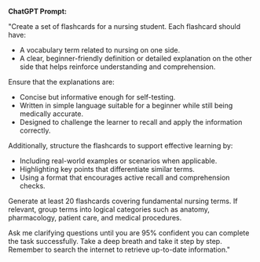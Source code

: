**ChatGPT Prompt:**  

"Create a set of flashcards for a nursing student. Each flashcard should have:  
- A vocabulary term related to nursing on one side.  
- A clear, beginner-friendly definition or detailed explanation on the other side that helps reinforce understanding and comprehension.  

Ensure that the explanations are:  
- Concise but informative enough for self-testing.  
- Written in simple language suitable for a beginner while still being medically accurate.  
- Designed to challenge the learner to recall and apply the information correctly.  

Additionally, structure the flashcards to support effective learning by:  
- Including real-world examples or scenarios when applicable.  
- Highlighting key points that differentiate similar terms.  
- Using a format that encourages active recall and comprehension checks.  

Generate at least 20 flashcards covering fundamental nursing terms. If relevant, group terms into logical categories such as anatomy, pharmacology, patient care, and medical procedures.  

Ask me clarifying questions until you are 95% confident you can complete the task successfully. Take a deep breath and take it step by step. Remember to search the internet to retrieve up-to-date information."